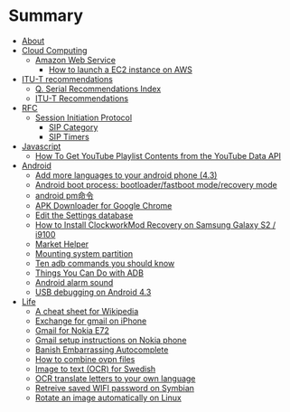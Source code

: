 # Summary

- [About](./README.md)
- [Cloud Computing]()
  - [Amazon Web Service]()
    - [How to launch a EC2 instance on AWS](./cloud/aws/how-to-launch-a-mac-instance.md)
- [ITU-T recommendations]()
  - [Q. Serial Recommendations Index](./itut/q-recommendations.md)
  - [ITU-T Recommendations](./itut/online-recommendations.md)
- [RFC]()
  - [Session Initiation Protocol]()
    - [SIP Category](./rfc/sip/sip-category.md)
    - [SIP Timers](./rfc/sip/sip-timers.md)
- [Javascript]()
  - [How To Get YouTube Playlist Contents from the YouTube Data API](./javascript/how-to-play-youtube-from-api.md)
- [Android]()
  - [Add more languages to your android phone (4.3)](./android/add-more-languages.md)
  - [Android boot process: bootloader/fastboot mode/recovery mode](./android/boot-process.md)
  - [android pm命令](./android/pm.md)
  - [APK Downloader for Google Chrome](./android/apk-downloader.md)
  - [Edit the Settings database](./android/settings-database.md)
  - [How to Install ClockworkMod Recovery on Samsung Galaxy S2 / i9100](./android/recovery-i9100.md)
  - [Market Helper](./android/market-helper.md)
  - [Mounting system partition](./android/mount-partition.md)
  - [Ten adb commands you should know](./android/adb.md)
  - [Things You Can Do with ADB](./android/things-you-can-do-with-adb.md)
  - [Android alarm sound](./android/system-alarm-sound-custom.md)
  - [USB debugging on Android 4.3](./android/usb-debug-4.3.md)
- [Life]()
  - [A cheat sheet for Wikipedia](./life/wikipedia-cheat-sheet.md)
  - [Exchange for gmail on iPhone](./life/exchange-gmail-on-iphone.md)
  - [Gmail for Nokia E72](./life/gmail-for-nokia-e72.md)
  - [Gmail setup instructions on Nokia phone](./life/gmail-on-nokia.md)
  - [Banish Embarrassing Autocomplete](./life/banish-auto-complete.md)
  - [How to combine ovpn files](./life/how-to-combine-ovpn-files.md)
  - [Image to text (OCR) for Swedish](./life/ocr-swedish.md)
  - [OCR translate letters to your own language](./life/ocr-your-own-language.md)
  - [Retreive saved WIFI password on Symbian](./life/reveal-wifi-password-on-symbian.md)
  - [Rotate an image automatically on Linux](./life/rotate-image-automatically.md)
